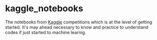 # kaggle_notebooks
The notebooks from [Kaggle](https://www.kaggle.com) competitions which is at the level of getting started. It's may ahead necessary to know and practice to understand codes if just started to machine learnig.
